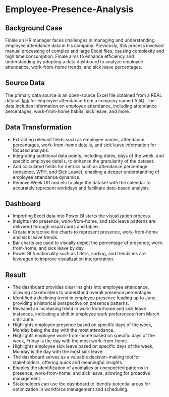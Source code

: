 # Employee-Presence-Analysis

## **Background Case**

Finale an HR manager faces challenges in managing and understanding employee attendance data in his company. Previously, this process involved manual processing of complex and large Excel files, causing complexity and high time consumption. Finale aims to enhance efficiency and understanding by adopting a data dashboard to analyze employee attendance, work-from-home trends, and sick leave percentages.

## **Source Data**

The primary data source is an open-source Excel file obtained from a REAL dataset [link](https://files.codebasics.io/uploads/resources/resume-project-data-analytics/Attendance) for employee attendance from a company named AtliQ. The data includes information on employee attendance, including attendance percentages, work-from-home habits, sick leave, and more.

## **Data Transformation**

- Extracting relevant fields such as employee names, attendance percentages, work-from-home details, and sick leave information for focused analysis.
- Integrating additional data points, including dates, days of the week, and specific employee details, to enhance the granularity of the dataset.
- Add calculated fields for metrics such as attendance percentage (presence, WFH, and Sick Leave), enabling a deeper understanding of employee attendance dynamics.
- Remove Week Off and etc to align the dataset with the calendar to accurately represent workdays and facilitate date-based analysis.

## Dashboard

- Importing Excel data into Power BI starts the visualization process.
- Insights into presence, work-from-home, and sick leave patterns are delivered through visual cards and tables.
- Create interactive line charts to represent presence, work-from-home and sick leave trends.
- Bar charts are used to visually depict the percentage of presence, work-from-home, and sick leave by day.
- Power BI functionality such as filters, sorting, and trendlines are leveraged to improve visualization interpretation.

## Result

- The dashboard provides clear insights into employee attendance, allowing stakeholders to understand overall presence percentages.
- Identified a declining trend in employee presence leading up to June, providing a historical perspective on presence patterns.
- Revealed an increasing trend in work-from-home and sick leave instances, indicating a shift in employee work preferences from March until June.
- Highlights employee  presence based on specific days of the week, Monday being the day with the most attendance.
- Highlights employee work-from-home based on specific days of the week, Friday is the day with the most work-from-home.
- Highlights employee sick leave based on specific days of the week, Monday is the day with the most sick leave.
- The dashboard serves as a valuable decision-making tool for stakeholders, offering quick and meaningful insights.
- Enables the identification of anomalies or unexpected patterns in presence, work-from-home, and sick leave, allowing for proactive management.
- Stakeholders can use the dashboard to identify potential areas for optimization in workforce management and scheduling.
